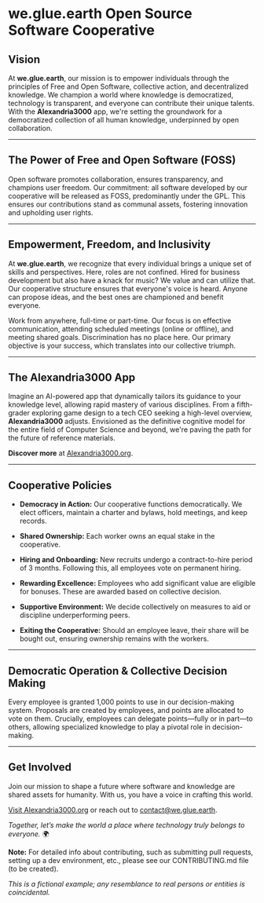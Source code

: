 # we.glue.earth Open Source Software Cooperative

## Vision

At **we.glue.earth**, our mission is to empower individuals through the principles of Free and Open Software, collective action, and decentralized knowledge. We champion a world where knowledge is democratized, technology is transparent, and everyone can contribute their unique talents. With the **Alexandria3000** app, we're setting the groundwork for a democratized collection of all human knowledge, underpinned by open collaboration.

---

## The Power of Free and Open Software (FOSS)

Open software promotes collaboration, ensures transparency, and champions user freedom. Our commitment: all software developed by our cooperative will be released as FOSS, predominantly under the GPL. This ensures our contributions stand as communal assets, fostering innovation and upholding user rights.

---

## Empowerment, Freedom, and Inclusivity

At **we.glue.earth**, we recognize that every individual brings a unique set of skills and perspectives. Here, roles are not confined. Hired for business development but also have a knack for music? We value and can utilize that. Our cooperative structure ensures that everyone's voice is heard. Anyone can propose ideas, and the best ones are championed and benefit everyone. 

Work from anywhere, full-time or part-time. Our focus is on effective communication, attending scheduled meetings (online or offline), and meeting shared goals. Discrimination has no place here. Our primary objective is your success, which translates into our collective triumph.

---

## The Alexandria3000 App

Imagine an AI-powered app that dynamically tailors its guidance to your knowledge level, allowing rapid mastery of various disciplines. From a fifth-grader exploring game design to a tech CEO seeking a high-level overview, **Alexandria3000** adjusts. Envisioned as the definitive cognitive model for the entire field of Computer Science and beyond, we're paving the path for the future of reference materials. 

**Discover more** at [Alexandria3000.org](http://alexandria3000.org).

---

## Cooperative Policies

- **Democracy in Action:** Our cooperative functions democratically. We elect officers, maintain a charter and bylaws, hold meetings, and keep records.
  
- **Shared Ownership:** Each worker owns an equal stake in the cooperative.

- **Hiring and Onboarding:** New recruits undergo a contract-to-hire period of 3 months. Following this, all employees vote on permanent hiring.

- **Rewarding Excellence:** Employees who add significant value are eligible for bonuses. These are awarded based on collective decision.

- **Supportive Environment:** We decide collectively on measures to aid or discipline underperforming peers.

- **Exiting the Cooperative:** Should an employee leave, their share will be bought out, ensuring ownership remains with the workers.

---

## Democratic Operation & Collective Decision Making

Every employee is granted 1,000 points to use in our decision-making system. Proposals are created by employees, and points are allocated to vote on them. Crucially, employees can delegate points—fully or in part—to others, allowing specialized knowledge to play a pivotal role in decision-making.

---

## Get Involved

Join our mission to shape a future where software and knowledge are shared assets for humanity. With us, you have a voice in crafting this world.

[Visit Alexandria3000.org](http://alexandria3000.org) or reach out to [contact@we.glue.earth](mailto:contact@we.glue.earth).

*Together, let’s make the world a place where technology truly belongs to everyone.* 🌍

**Note:** For detailed info about contributing, such as submitting pull requests, setting up a dev environment, etc., please see our CONTRIBUTING.md file (to be created). 

*This is a fictional example; any resemblance to real persons or entities is coincidental.*
